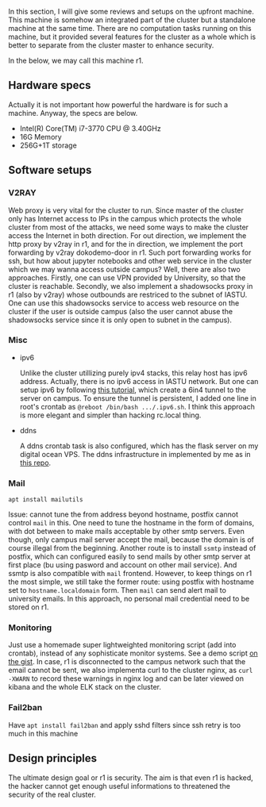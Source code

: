 In this section, I will give some reviews and setups on the upfront machine. This machine is somehow an integrated part of the cluster but a standalone machine at the same time. There are no computation tasks running on this machine, but it provided several features for the cluster as a whole which is better to separate from the cluster master to enhance security. 

In the below, we may call this machine r1.

## Hardware specs

Actually it is not important how powerful the hardware is for such a machine. Anyway, the specs are below.

* Intel(R) Core(TM) i7-3770 CPU @ 3.40GHz
* 16G Memory
* 256G+1T storage

## Software setups

### V2RAY

Web proxy is very vital for the cluster to run. Since master of the cluster only has Internet access to IPs in the campus which protects the whole cluster from most of the attacks, we need some ways to make the cluster access the Internet in both direction. For out direction, we implement the http proxy by v2ray in r1, and for the in direction, we implement the port forwarding by v2ray dokodemo-door in r1.  Such port forwarding works for ssh, but how about jupyter notebooks and other web service in the cluster which we may wanna access outside campus? Well, there are also two approaches. Firstly, one can use VPN provided by University, so that the cluster is reachable. Secondly, we also implement a shadowsocks proxy in r1 (also by v2ray) whose outbounds are restriced to the subnet of IASTU. One can use this shadowsocks service to access web resource on the cluster if the user is outside campus (also the user cannot abuse the shadowsocks service since it is only open to subnet in the campus).

### Misc

* ipv6

  Unlike the cluster utillizing purely ipv4 stacks, this relay host has ipv6 address. Actually, there is no ipv6 access in IASTU network. But one can setup ipv6 by following [this tutorial](https://github.com/tuna/ipv6.tsinghua.edu.cn/blob/master/isatap.md), which create a 6in4 tunnel to the server on campus. To ensure the tunnel is persistent, I added one line in root's crontab as `@reboot /bin/bash .../.ipv6.sh`. I think this approach is more elegant and simpler than hacking rc.local thing.

* ddns

  A ddns crontab task is also configured, which has the flask server on my digital ocean VPS. The ddns infrastructure in implemented by me as in [this repo](https://github.com/refraction-ray/simple-ddns).

### Mail

`apt install mailutils`

Issue: cannot tune the from address beyond hostname, postfix cannot control `mail` in this. One need to tune the hostname in the form of domains, with dot between to make mails acceptable by other smtp servers. Even though, only campus mail server accept the mail, because the domain is of course illegal from the beginning. Another route is to install `ssmtp` instead of postfix, which can configured easily to send mails by other smtp server at first place (bu using pasword and account on other mail service). And ssmtp is also compatible with `mail` frontend. However, to keep things on r1 the most simple, we still take the former route: using postfix with hostname set to `hostname.localdomain` form. Then `mail` can send alert mail to university emails. In this approach, no personal mail credential need to be stored on r1.

### Monitoring

Just use a homemade super lightweighted monitoring script (add into crontab), instead of any sophisticate monitor systems. See a demo script [on the gist](https://gist.github.com/refraction-ray/4904205f157bd79cd23b4a11c5ac2428). In case, r1 is disconnected to the campus network such that the email cannot be sent, we also implementa curl to the cluster nginx, as `curl -XWARN` to record these warnings in nginx log and can be later viewed on kibana and the whole ELK stack on the cluster.

### Fail2ban

Have ``apt install fail2ban`` and apply sshd filters since ssh retry is too much in this machine

## Design principles

The ultimate design goal or r1 is security. The aim is that even r1 is hacked, the hacker cannot get enough useful informations to threatened the security of the real cluster.